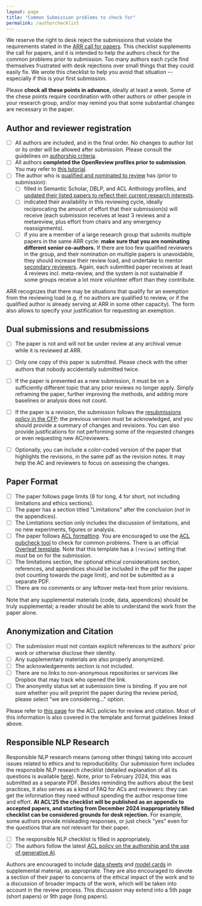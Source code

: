 ```yaml
---
layout: page
title: "Common Submission problems to check for"
permalink: /authorchecklist
---
```


We reserve the right to desk reject the submissions that violate the requirements stated in the [ARR call for papers](cfp). This checklist supplements the call for papers, and it is intended to help the authors check for the common problems prior to submission. Too many authors each cycle find themselves frustrated with desk rejections over small things that they could easily fix. We wrote this checklist to help you avoid that situation -- especially if this is your first submission.

Please **check all these points in advance**, ideally at least a week. Some of the chese points require coordination with other authors or other people in your research group, and/or may remind you that some substantial changes are necessary in the paper.

## Author and reviewer registration


- [ ] All authors are included, and in the final order. No changes to author list or its order will be allowed after submission. Please consult the guidelines on [authorship criteria](https://www.aclweb.org/adminwiki/index.php/ACL_Policy_on_Publication_Ethics#Authorship).
- [ ] All authors **completed the OpenReview profiles prior to submission**. You may refer to [this tutorial](https://docs.google.com/presentation/d/1kJeoAfwbnFapUN0ySLSoOm11-2odz48DGS1DEzNs03k/edit?usp=sharing).
- [ ] The author who is [qualified and nominated to review](https://aclrollingreview.org/reviewing-workload-requirement/) has (prior to submission):
    - [ ] filled in Semantic Scholar, DBLP, and ACL Anthology profiles, and [updated their listed papers to reflect their current research interests](https://aclrollingreview.org/reviewerguidelines#how-to-get-assigned-to-papers-that-match-your-interests-well).
    - [ ] indicated their availability in this reviewing cycle, ideally reciprocating the amount of effort that their submission(s) will receive (each submission receives at least 3 reviews and a metareview, plus effort from chairs and any emergency reassignments). 
    - [ ] if you are a member of a large research group that submits multiple papers in the same ARR cycle: **make sure that you are nominating different senior co-authors.** If there are too few qualified reviewers in the group, and their nomination on multiple papers is unavoidable, they should  increase their review load, and undertake to mentor [secondary reviewers](https://aclrollingreview.org/reviewerguidelines#q-can-i-use-a-secondary-reviewer). Again, each submitted paper receives at least 4 reviews incl. meta-review, and the system is not sustainable if some groups receive a lot more volunteer effort than they contribute.

ARR recognizes that there may be situations that qualify for an exemption from the reviewing load (e.g. if no authors are qualified to review, or if the qualified author is already serving at ARR in some other capacity). The form also allows to specify your justification for requesting an exemption.

## Dual submissions and resubmissions

- [ ] The paper is not and will not be under review at any archival venue while it is reviewed at ARR. 
- [ ] Only one copy of this paper is submitted. Please check with the other authors that nobody accidentally submitted twice.
- [ ] If the paper is presented as a new submission, it must be on a sufficiently different topic that any prior reviews no longer apply. Simply reframing the paper, further improving the methods, and adding more baselines or analysis does not count.
- [ ] If the paper is a revision, the submission follows the [resubmissions policy in the CFP](cfp/#resubmission-policy): the previous version must be acknowledged, and you should provide a summary of changes and revisions. You can also provide justifications for not performing some of the requested changes or even requesting new AC/reviewers.
- [ ] Optionally, you can include a color-coded version of the paper that highlights the revisions, in the same pdf as the revision notes. It may help the AC and reviewers to focus on assessing the changes.


## Paper Format

- [ ] The paper follows page limits (8 for long, 4 for short, not including limitations and ethics sections).
- [ ] The paper has a section titled "Limitations" after the conclusion (*not* in the appendices).
- [ ] The Limitations section only includes the discussion of limitations, and no new experiments, figures or analysis.
- [ ] The paper follows [ACL formatting](https://acl-org.github.io/ACLPUB/formatting.html). You are encouraged to use the [ACL pubcheck tool](https://github.com/acl-org/aclpubcheck) to check for common problems. There is an official [Overleaf template](https://www.overleaf.com/latex/templates/association-for-computational-linguistics-acl-conference/jvxskxpnznfj). Note that this template has a `[review]` setting that must be on for the submission.
- [ ] The limitations section, the optional ethical considerations section, references, and appendices should be included in the pdf for the paper (not counting towards the page limit), and not be submitted as a separate PDF.
- [ ] There are no comments or any leftover meta-text from prior revisions.

Note that any supplemental materials (code, data, appendices) should be truly supplemental; a reader should be able to understand the work from the paper alone.

## Anonymization and Citation

- [ ] The submission must not contain explicit references to the authors’ prior work or otherwise disclose their identity.
- [ ] Any supplementary materials are also properly anonymized.
- [ ] The acknowledgements section is not included.
- [ ] There are no links to non-anonymous repositories or services like Dropbox that may track who opened the link.
- [ ] The anonymity status set at submission time is binding. If you are not sure whether you will preprint the paper during the review period, please select "we are considering…" option.

Please refer to [this page](https://www.aclweb.org/adminwiki/index.php?title=ACL_Policies_for_Review_and_Citation) for the ACL policies for review and citation. Most of this information is also covered in the template and format guidelines linked above.

## Responsible NLP Research


Responsible NLP research means (among other things) taking into account issues related to ethics and to reproducibility. Our submission form includes the responsible NLP research checklist (detailed explanation of all its questions is available [here](/responsibleNLPresearch)). Note, prior to February 2024, this was submitted as a separate PDF. Besides reminding the authors about the best practices, it also serves as a kind of FAQ for ACs and reviewers: they can get the information they need without spending the author response time and effort. **At ACL'25 the checklist will be published as an appendix to accepted papers, and starting from December 2024 inappropriately filled checklist can be considered grounds for desk rejection.** For example, some authors provide misleading responses, or just check "yes" even for the questions that are not relevant for their paper.

- [ ] The responsible NLP checklist is filled in appropriately.
- [ ] The authors follow the latest [ACL policy on the authorship and the use of generative AI](https://www.aclweb.org/adminwiki/index.php/ACL_Policy_on_Publication_Ethics#Guidelines_for_Generative_Assistance_in_Authorship).

Authors are encouraged to include [data sheets](https://www.microsoft.com/en-us/research/uploads/prod/2019/01/1803.09010.pdf) and [model cards](https://dl.acm.org/doi/abs/10.1145/3287560.3287596) in supplemental material, as appropriate. They are also encouraged to devote a section of their paper to concerns of the ethical impact of the work and to a discussion of broader impacts of the work, which will be taken into account in the review process. This discussion may extend into a 5th page (short papers) or 9th page (long papers).  